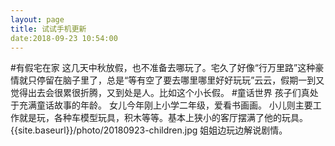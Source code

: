 ```yaml
---
layout: page
title: 试试手机更新
date:2018-09-23 10:54:00
---
```

#有假宅在家
这几天中秋放假，也不准备去哪玩了。宅久了好像“行万里路”这种豪情就只停留在脑子里了，总是“等有空了要去哪里哪里好好玩玩”云云，假期一到又觉得出去会很累很折腾，又到处是人。比如这个小长假。
#童话世界
孩子们真处于充满童话故事的年龄。
女儿今年刚上小学二年级，爱看书画画。
小儿则主要工作就是玩，各种车模型玩具，积木等等。基本上狭小的客厅摆满了他的玩具。
{{site.baseurl}}/photo/20180923-children.jpg
姐姐边玩边解说剧情。